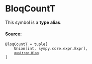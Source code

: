 # BloqCountT

This symbol is a **type alias**.



#### Source:

<pre class="devsite-click-to-copy prettyprint lang-py tfo-signature-link">
<code>BloqCountT = tuple[
    Union[int, sympy.core.expr.Expr],
    <a href="../../qualtran/Bloq.html"><code>qualtran.Bloq</code></a>
]
</code></pre>



<!-- Placeholder for "Used in" -->
